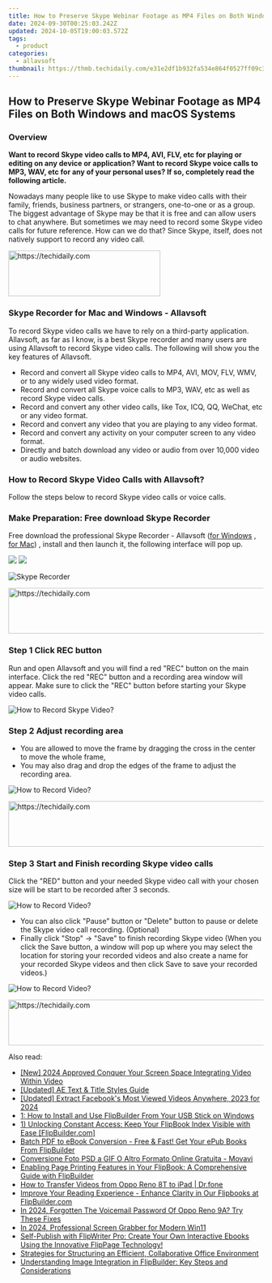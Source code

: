 ```yaml
---
title: How to Preserve Skype Webinar Footage as MP4 Files on Both Windows and macOS Systems
date: 2024-09-30T00:25:03.242Z
updated: 2024-10-05T19:00:03.572Z
tags:
  - product
categories:
  - allavsoft
thumbnail: https://thmb.techidaily.com/e31e2df1b932fa534e864f0527ff09c3f70b9b1af5b4d099ffd7c19407e1d66e.png
---
```


## How to Preserve Skype Webinar Footage as MP4 Files on Both Windows and macOS Systems

### Overview

**Want to record Skype video calls to MP4, AVI, FLV, etc for playing or editing on any device or application? Want to record Skype voice calls to MP3, WAV, etc for any of your personal uses? If so, completely read the following article.**

Nowadays many people like to use Skype to make video calls with their family, friends, business partners, or strangers, one-to-one or as a group. The biggest advantage of Skype may be that it is free and can allow users to chat anywhere. But sometimes we may need to record some Skype video calls for future reference. How can we do that? Since Skype, itself, does not natively support to record any video call.

<!-- affiliate ads begin -->
<a href="https://aligracehair.sjv.io/c/5597632/2036496/19272" target="_top" id="2036496">
  <img src="//a.impactradius-go.com/display-ad/19272-2036496" border="0" alt="https://techidaily.com" width="300" height="90"/>
</a>
<img height="0" width="0" src="https://aligracehair.sjv.io/i/5597632/2036496/19272" style="position:absolute;visibility:hidden;" border="0" />
<!-- affiliate ads end -->

### Skype Recorder for Mac and Windows - Allavsoft

To record Skype video calls we have to rely on a third-party application. Allavsoft, as far as I know, is a best Skype recorder and many users are using Allavsoft to record Skype video calls. The following will show you the key features of Allavsoft.

* Record and convert all Skype video calls to MP4, AVI, MOV, FLV, WMV, or to any widely used video format.
* Record and convert all Skype voice calls to MP3, WAV, etc as well as record Skype video calls.
* Record and convert any other video calls, like Tox, ICQ, QQ, WeChat, etc or any video format.
* Record and convert any video that you are playing to any video format.
* Record and convert any activity on your computer screen to any video format.
* Directly and batch download any video or audio from over 10,000 video or audio websites.

### How to Record Skype Video Calls with Allavsoft?

Follow the steps below to record Skype video calls or voice calls.

### Make Preparation: Free download Skype Recorder

Free download the professional Skype Recorder - Allavsoft ([for Windows](https://tools.techidaily.com/allavsoft/products/) , [for Mac](https://tools.techidaily.com/allavsoft/products/)) , install and then launch it, the following interface will pop up.

[![](https://www.allavsoft.com/how-to/../images/how-to/free-download-win.jpg)](https://tools.techidaily.com/allavsoft/products/) [![](https://www.allavsoft.com/how-to/../images/how-to/free-download-mac.jpg)](https://tools.techidaily.com/allavsoft/products/)

![Skype Recorder](https://www.allavsoft.com/how-to/../images/allavsoft/screen-shot-600.jpg)

<!-- affiliate ads begin -->
<a href="https://ephamedtechinc.pxf.io/c/5597632/2137213/26400" target="_top" id="2137213">
  <img src="//a.impactradius-go.com/display-ad/26400-2137213" border="0" alt="https://techidaily.com" width="728" height="90"/>
</a>
<img height="0" width="0" src="https://ephamedtechinc.pxf.io/i/5597632/2137213/26400" style="position:absolute;visibility:hidden;" border="0" />
<!-- affiliate ads end -->

### Step 1 Click REC button

Run and open Allavsoft and you will find a red "REC" button on the main interface. Click the red "REC" button and a recording area window will appear. Make sure to click the "REC" button before starting your Skype video calls.

![How to Record Skype Video?](https://www.allavsoft.com/how-to/../images/how-to/record-skype-video-calls/click-rec-to-record-videos.jpg)

### Step 2 Adjust recording area

* You are allowed to move the frame by dragging the cross in the center to move the whole frame,
* You may also drag and drop the edges of the frame to adjust the recording area.

![How to Record Video?](https://www.allavsoft.com/how-to/../images/how-to/record-skype-video-calls/move-adjust-the-recording-frame.jpg)

<!-- affiliate ads begin -->
<a href="https://appsumo.8odi.net/c/5597632/2037335/7443" target="_top" id="2037335">
  <img src="//a.impactradius-go.com/display-ad/7443-2037335" border="0" alt="https://techidaily.com" width="728" height="90"/>
</a>
<img height="0" width="0" src="https://appsumo.8odi.net/i/5597632/2037335/7443" style="position:absolute;visibility:hidden;" border="0" />
<!-- affiliate ads end -->

### Step 3 Start and Finish recording Skype video calls

Click the "RED" button and your needed Skype video call with your chosen size will be start to be recorded after 3 seconds.

![How to Record Video?](https://www.allavsoft.com/how-to/../images/how-to/record-skype-video-calls/click-REC.jpg)

* You can also click "Pause" button or "Delete" button to pause or delete the Skype video call recording. (Optional)
* Finally click "Stop" -> "Save" to finish recording Skype video (When you click the Save button, a window will pop up where you may select the location for storing your recorded videos and also create a name for your recorded Skype videos and then click Save to save your recorded videos.)

![How to Record Video?](https://www.allavsoft.com/how-to/../images/how-to/record-skype-video-calls/click-stop-save-to-finish-recording.jpg)

<!-- affiliate ads begin -->
<a href="https://aligracehair.sjv.io/c/5597632/2047411/19272" target="_top" id="2047411">
  <img src="//a.impactradius-go.com/display-ad/19272-2047411" border="0" alt="https://techidaily.com" width="728" height="90"/>
</a>
<img height="0" width="0" src="https://aligracehair.sjv.io/i/5597632/2047411/19272" style="position:absolute;visibility:hidden;" border="0" />
<!-- affiliate ads end -->

<ins class="adsbygoogle"
     style="display:block"
     data-ad-format="autorelaxed"
     data-ad-client="ca-pub-7571918770474297"
     data-ad-slot="1223367746"></ins>

<ins class="adsbygoogle"
     style="display:block"
     data-ad-client="ca-pub-7571918770474297"
     data-ad-slot="8358498916"
     data-ad-format="auto"
     data-full-width-responsive="true"></ins>

<span class="atpl-alsoreadstyle">Also read:</span>
<div><ul>
<li><a href="https://article-posts.techidaily.com/new-2024-approved-conquer-your-screen-space-integrating-video-within-video/"><u>[New] 2024 Approved Conquer Your Screen Space Integrating Video Within Video</u></a></li>
<li><a href="https://extra-information.techidaily.com/updated-ae-text-and-title-styles-guide/"><u>[Updated] AE Text & Title Styles Guide</u></a></li>
<li><a href="https://facebook-video-files.techidaily.com/updated-extract-facebooks-most-viewed-videos-anywhere-2023-for-2024/"><u>[Updated] Extract Facebook's Most Viewed Videos Anywhere, 2023 for 2024</u></a></li>
<li><a href="https://win-unique.techidaily.com/1-how-to-install-and-use-flipbuilder-from-your-usb-stick-on-windows/"><u>1: How to Install and Use FlipBuilder From Your USB Stick on Windows</u></a></li>
<li><a href="https://win-unique.techidaily.com/1-unlocking-constant-access-keep-your-flipbook-index-visible-with-ease-flipbuildercom/"><u>1) Unlocking Constant Access: Keep Your FlipBook Index Visible with Ease [FlipBuilder.com]</u></a></li>
<li><a href="https://win-unique.techidaily.com/batch-pdf-to-ebook-conversion-free-and-fast-get-your-epub-books-from-flipbuilder/"><u>Batch PDF to eBook Conversion - Free & Fast! Get Your ePub Books From FlipBuilder</u></a></li>
<li><a href="https://some-guidance.techidaily.com/conversione-foto-psd-a-gif-o-altro-formato-online-gratuita-movavi/"><u>Conversione Foto PSD a GIF O Altro Formato Online Gratuita - Movavi</u></a></li>
<li><a href="https://win-unique.techidaily.com/enabling-page-printing-features-in-your-flipbook-a-comprehensive-guide-with-flipbuilder/"><u>Enabling Page Printing Features in Your FlipBook: A Comprehensive Guide with FlipBuilder</u></a></li>
<li><a href="https://android-transfer.techidaily.com/how-to-transfer-videos-from-oppo-reno-8t-to-ipad-drfone-by-drfone-transfer-from-android-transfer-from-android/"><u>How to Transfer Videos from Oppo Reno 8T to iPad | Dr.fone</u></a></li>
<li><a href="https://win-unique.techidaily.com/improve-your-reading-experience-enhance-clarity-in-our-flipbooks-at-flipbuildercom/"><u>Improve Your Reading Experience - Enhance Clarity in Our Flipbooks at FlipBuilder.com</u></a></li>
<li><a href="https://easy-unlock-android.techidaily.com/in-2024-forgotten-the-voicemail-password-of-oppo-reno-9a-try-these-fixes-by-drfone-android/"><u>In 2024, Forgotten The Voicemail Password Of Oppo Reno 9A? Try These Fixes</u></a></li>
<li><a href="https://screen-mirroring-recording.techidaily.com/in-2024-professional-screen-grabber-for-modern-win11/"><u>In 2024, Professional Screen Grabber for Modern Win11</u></a></li>
<li><a href="https://win-unique.techidaily.com/self-publish-with-flipwriter-pro-create-your-own-interactive-ebooks-using-the-innovative-flippage-technology/"><u>Self-Publish with FlipWriter Pro: Create Your Own Interactive Ebooks Using the Innovative FlipPage Technology!</u></a></li>
<li><a href="https://extra-lessons.techidaily.com/strategies-for-structuring-an-efficient-collaborative-office-environment/"><u>Strategies for Structuring an Efficient, Collaborative Office Environment</u></a></li>
<li><a href="https://win-unique.techidaily.com/understanding-image-integration-in-flipbuilder-key-steps-and-considerations/"><u>Understanding Image Integration in FlipBuilder: Key Steps and Considerations</u></a></li>
</ul></div>

